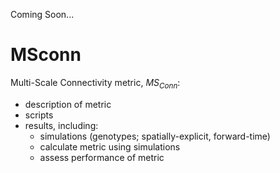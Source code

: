 Coming Soon...

# MSconn
Multi-Scale Connectivity metric, *MS<sub>Conn</sub>*: 
- description of metric
- scripts
- results, including:  
  - simulations (genotypes; spatially-explicit, forward-time)
  - calculate metric using simulations
  - assess performance of metric
